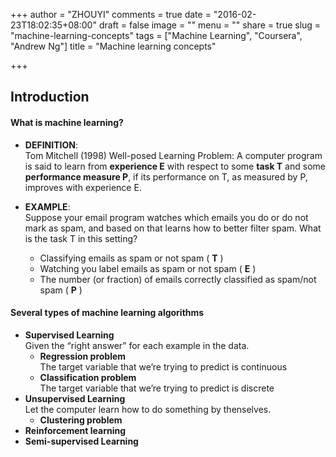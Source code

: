 +++
author = "ZHOUYI"
comments = true
date = "2016-02-23T18:02:35+08:00"
draft = false
image = ""
menu = ""
share = true
slug = "machine-learning-concepts"
tags = ["Machine Learning", "Coursera", "Andrew Ng"]
title = "Machine learning concepts"

+++

## Introduction
#### What is machine learning?
* **DEFINITION**:   
  Tom Mitchell (1998) Well-posed Learning Problem: A computer program is said to learn from **experience E** with respect to some **task T** and some **performance measure P**, if its performance on T, as measured by P, improves with experience E.

* **EXAMPLE**:    
  Suppose your email program watches which emails you do or do not mark as spam, and based on that learns how to better filter spam. What is the task T in this setting?
  
  * Classifying emails as spam or not spam ( **T** )
  * Watching you label emails as spam or not spam ( **E** )
  * The number (or fraction) of emails correctly classified as spam/not spam ( **P** )


#### Several types of machine learning algorithms
* **Supervised Learning**  
  Given the “right answer” for each example in the data.
    * **Regression problem**  
    The target variable that we’re trying to predict is continuous
    * **Classification problem**  
    The target variable that we’re trying to predict is discrete
* **Unsupervised Learning**  
  Let the computer learn how to do something by thenselves.
    * **Clustering problem**
* **Reinforcement learning**
* **Semi-supervised Learning**